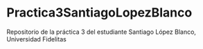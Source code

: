 # Practica3SantiagoLopezBlanco
Repositorio de la práctica 3 del estudiante Santiago López Blanco, Universidad Fidelitas
